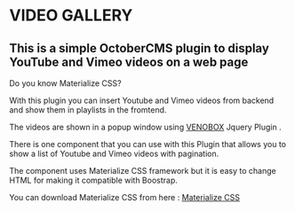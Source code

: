 # VIDEO GALLERY
## This is a simple OctoberCMS plugin to display YouTube and Vimeo videos on a web page


Do you know Materialize CSS?

With this plugin you can insert Youtube and Vimeo videos from backend and show them in playlists in the fromtend.

The videos are shown in a popup window using [VENOBOX](http://http://veno.es/venobox/) Jquery Plugin .

There is one component that you can use with this Plugin that allows you to show a list of Youtube and Vimeo videos with pagination.

The component uses Materialize CSS framework but it is easy to change HTML for making it compatible with Boostrap.

You can download Materialize CSS from here : [Materialize CSS](http://materializecss.com)



